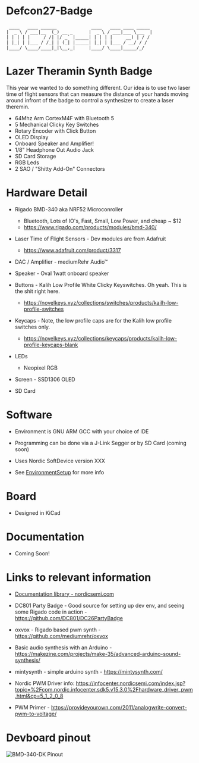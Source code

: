 # Defcon27-Badge

```
 ____   ____ ______             ____   ____ ____ _____
|  _ \ / ___|__  (_) __ _      |  _ \ / ___|___ \___  |
| | | | |     / /| |/ _` |_____| | | | |     __) | / /
| |_| | |___ / /_| | (_| |_____| |_| | |___ / __/ / /
|____/ \____/____|_|\__,_|     |____/ \____|_____/_/
```


# Lazer Theramin Synth Badge

This year we wanted to do something different. Our idea is to use two laser time of flight sensors that can measure the distance of your hands moving around infront of the badge to control a synthesizer to create a laser theremin.

- 64Mhz Arm CortexM4F with Bluetooth 5
- 5 Mechanical Clicky Key Switches
- Rotary Encoder with Click Button
- OLED Display
- Onboard Speaker and Amplifier!
- 1/8" Headphone Out Audio Jack
- SD Card Storage
- RGB Leds
- 2 SAO / "Shitty Add-On" Connectors


# Hardware Detail

- Rigado BMD-340 aka NRF52 Microconroller
  - Bluetooth, Lots of IO's, Fast, Small, Low Power, and cheap ~ $12
  - https://www.rigado.com/products/modules/bmd-340/

- Laser Time of Flight Sensors - Dev modules are from Adafruit 
  - https://www.adafruit.com/product/3317

- DAC / Amplifier - mediumRehr Audio™

- Speaker - Oval 1watt onboard speaker

- Buttons - Kalih Low Profile White Clicky Keyswitches. Oh yeah. This is the shit right here.
  - https://novelkeys.xyz/collections/switches/products/kailh-low-profile-switches

- Keycaps - Note, the low profile caps are for the Kalih low profile switches only. 
  - https://novelkeys.xyz/collections/keycaps/products/kailh-low-profile-keycaps-blank
  
- LEDs
  - Neopixel RGB

- Screen - SSD1306 OLED

- SD Card


# Software

- Environment is GNU ARM GCC with your choice of IDE

- Programming can be done via a J-Link Segger or by SD Card (coming soon)

- Uses Nordic SoftDevice version XXX

- See [EnvironmentSetup](EnvironmentSetup.md) for more info


# Board

- Designed in KiCad


# Documentation

- Coming Soon!


# Links to relevant information

- [Documentation library - nordicsemi.com](https://www.nordicsemi.com/DocLib)

- DC801 Party Badge - Good source for setting up dev env, and seeing some Rigado code in action - https://github.com/DC801/DC26PartyBadge

- oxvox - Rigado based pwm synth - https://github.com/mediumrehr/oxvox

- Basic audio synthesis with an Arduino - https://makezine.com/projects/make-35/advanced-arduino-sound-synthesis/

- mintysynth - simple arduino synth - https://mintysynth.com/

- Nordic PWM Driver info: https://infocenter.nordicsemi.com/index.jsp?topic=%2Fcom.nordic.infocenter.sdk5.v15.3.0%2Fhardware_driver_pwm.html&cp=5_1_2_0_8

- PWM Primer - https://provideyourown.com/2011/analogwrite-convert-pwm-to-voltage/


# Devboard pinout

![BMD-340-DK Pinout](https://i.imgur.com/5dEBRfZ.jpg)
